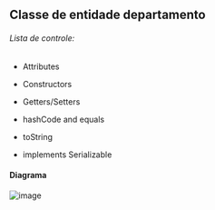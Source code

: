 ##  Classe de entidade departamento

###### Lista de controle:

- Attributes

- Constructors

- Getters/Setters

- hashCode and equals

- toString

- implements Serializable

#### Diagrama
![image](https://raw.githubusercontent.com/devjleonardo/assets/main/acesso-a-banco-de-dados-com-jdbc-java/06%20-%20Projeto%20DAO-JDBC/01%20-%20Classe%20Department/Diagrama.png)